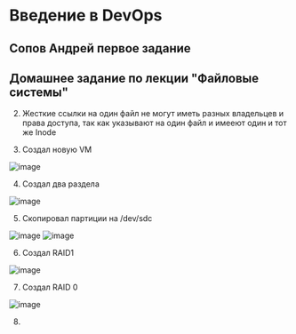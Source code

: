 # Введение в DevOps

##  Сопов Андрей первое задание 


## Домашнее задание по лекции "Файловые системы"


2. Жесткие ссылки на один файл не могут иметь разных владельцев и права доступа, так как указывают на один файл и имееют один и тот же Inode

3. Создал новую VM 

![image](https://user-images.githubusercontent.com/5323690/178684929-c727186a-c538-425a-bbd3-49338ba9c1dd.png)

4. Создал два раздела 

![image](https://user-images.githubusercontent.com/5323690/178688968-5d9e3ea5-82ae-4388-bf02-f9936007d0bd.png)

5. Скопировал партиции на /dev/sdc  

![image](https://user-images.githubusercontent.com/5323690/178690930-93188c4d-d4d2-41f5-9dbb-b44c9dc8f711.png)
![image](https://user-images.githubusercontent.com/5323690/178691018-48396042-10bf-441f-9087-c0f035737bf0.png)

6. Создал RAID1 

![image](https://user-images.githubusercontent.com/5323690/178692740-004c68e9-f73b-407d-ba37-274d4951d19f.png)

7. Создал RAID 0

![image](https://user-images.githubusercontent.com/5323690/178693429-9e443297-420c-4631-a471-7fd71cbd65a1.png)

8. 
